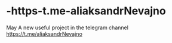 # -https-t.me-aliaksandrNevajno
May
A new useful project in the telegram channel https://t.me/aliaksandrNevajno
